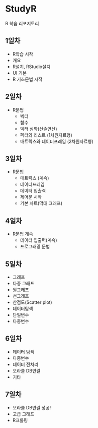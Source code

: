 # StudyR
R 학습 리포지토리

## 1일차
 - R학습 시작
  - 개요
  - R설치, RStudio설치
  - UI 기본
  - R 기초문법 시작

## 2일차
  - R문법
    - 벡터
    - 함수
    - 벡터 심화(산술연산)
    - 펙터와 리스트 (1차원자료형)
    - 매트릭스와 데이터프레임 (2차원자료형)
    
## 3일차
 - R문법
   - 매트릭스 (계속)
   - 데이터프레임
   - 데이터 입출력
   - 제어문 시작
   - 기본 차트(막대 그래프)
   
## 4일차
 - R문법 계속
   - 데이터 입출력(계속)
   - 프로그래밍 문법
   
## 5일차
 - 그래프
  - 다중 그래프
  - 원그래프
  - 선그래프
  - 산점도(Scatter plot)
 - 데이터탐색
  - 단일변수
  - 다중변수
  
## 6일차
 - 데이터 탐색
  - 다중변수
 - 데이터 전처리
 - 오라클 DB연결
 - 기타
  
## 7일차
 - 오라클 DB연결 성공!
 - 고급 그래프
 - R크롤링
